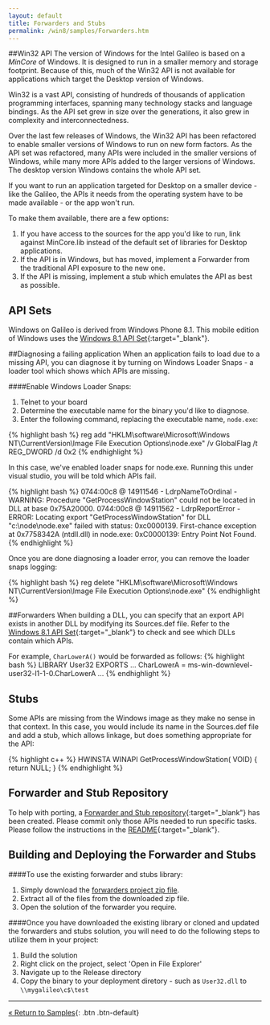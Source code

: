 ```yaml
---
layout: default
title: Forwarders and Stubs
permalink: /win8/samples/Forwarders.htm
---
```


##Win32 API
The version of Windows for the Intel Galileo is based on a *MinCore* of Windows. It is designed to run in a smaller memory and storage footprint. Because of this, much of the Win32 API is not available for applications which target the Desktop version of Windows.

Win32 is a vast API, consisting of hundreds of thousands of application programming interfaces, spanning many technology stacks and language bindings. As the API set grew in size over the generations, it also grew in complexity and interconnectedness.

Over the last few releases of Windows, the Win32 API has been refactored to enable smaller versions of Windows to run on new form factors. As the API set was refactored, many APIs were included in the smaller versions of Windows, while many more APIs added to the larger versions of Windows. The desktop version Windows contains the whole API set.

If you want to run an application targeted for Desktop on a smaller device - like the Galileo, the APIs it needs from the operating system have to be made available - or the app won't run.

To make them available, there are a few options:

1. If you have access to the sources for the app you'd like to run, link against MinCore.lib instead of the default set of libraries for Desktop applications. 
1. If the API is in Windows, but has moved, implement a Forwarder from the traditional API exposure to the new one.
1. If the API is missing, implement a stub which emulates the API as best as possible.

## API Sets
Windows on Galileo is derived from Windows Phone 8.1. This mobile edition of Windows uses the [Windows 8.1 API Set](http://msdn.microsoft.com/en-us/library/windows/desktop/hh802935(v=vs.85).aspx){:target="_blank"}.

##Diagnosing a failing application
When an application fails to load due to a missing API, you can diagnose it by turning on Windows Loader Snaps - a loader tool which shows which APIs are missing. 

####Enable Windows Loader Snaps:

1. Telnet to your board
1. Determine the executable name for the binary you'd like to diagnose. 
1. Enter the following command, replacing the executable name, `node.exe`:

{% highlight bash %}
reg add "HKLM\software\Microsoft\Windows NT\CurrentVersion\Image File Execution Options\node.exe" /v GlobalFlag /t REG_DWORD /d 0x2
{% endhighlight %}

In this case, we've enabled loader snaps for node.exe. Running this under visual studio, you will be told which APIs fail.

{% highlight bash %}
0744:00c8 @ 14911546 - LdrpNameToOrdinal - WARNING: Procedure "GetProcessWindowStation" could not be located in DLL at base 0x75A20000.
0744:00c8 @ 14911562 - LdrpReportError - ERROR: Locating export "GetProcessWindowStation" for DLL "c:\node\node.exe" failed with status: 0xc0000139.
First-chance exception at 0x7758342A (ntdll.dll) in node.exe: 0xC0000139: Entry Point Not Found.
{% endhighlight %}

Once you are done diagnosing a loader error, you can remove the loader snaps logging:

{% highlight bash %}
reg delete "HKLM\software\Microsoft\Windows NT\CurrentVersion\Image File Execution Options\node.exe"
{% endhighlight %}

##Forwarders
When building a DLL, you can specify that an export API exists in another DLL by modifying its Sources.def file. Refer to the [Windows 8.1 API Set](http://msdn.microsoft.com/en-us/library/windows/desktop/hh802935(v=vs.85).aspx){:target="_blank"} to check and see which DLLs contain which APIs.

For example, `CharLowerA()` would be forwarded as follows:
{% highlight bash %}
LIBRARY User32
EXPORTS
   ...
   CharLowerA = ms-win-downlevel-user32-l1-1-0.CharLowerA
   ...
{% endhighlight %}

## Stubs
Some APIs are missing from the Windows image as they make no sense in that context. In this case, you would include its name in the Sources.def file and add a stub, which allows linkage, but does something appropriate for the API:

{% highlight c++ %}
HWINSTA
WINAPI
GetProcessWindowStation(
VOID)
{
    return NULL;
}
{% endhighlight %}

## Forwarder and Stub Repository
To help with porting, a [Forwarder and Stub repository](http://github.com/ms-iot/forwarders){:target="_blank"} has been created. Please commit only those APIs needed to run specific tasks. Please follow the instructions in the [README](https://github.com/ms-iot/forwarders/blob/master/README.md){:target="_blank"}.

## Building and Deploying the Forwarder and Stubs

####To use the existing forwarder and stubs library:
1. Simply download the [forwarders project zip file](https://github.com/ms-iot/forwarders/archive/master.zip).
1. Extract all of the files from the downloaded zip file.
1. Open the solution of the forwarder you require.

####Once you have downloaded the existing library or cloned and updated the forwarders and stubs solution, you will need to do the following steps to utilize them in your project:
1. Build the solution
1. Right click on the project, select 'Open in File Explorer'
1. Navigate up to the Release directory
1. Copy the binary to your deployment diretory - such as `User32.dll` to `\\mygalileo\c$\test`

---
[&laquo; Return to Samples](SampleApps.htm){: .btn .btn-default} 
